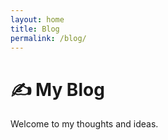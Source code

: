 ```yaml
---
layout: home
title: Blog
permalink: /blog/
---
```


# ✍️ My Blog

Welcome to my thoughts and ideas.
